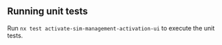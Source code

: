 ## Running unit tests

Run `nx test activate-sim-management-activation-ui` to execute the unit tests.
